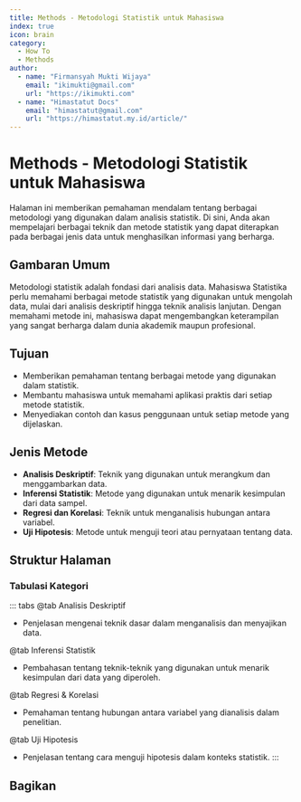 ```yaml
--- 
title: Methods - Metodologi Statistik untuk Mahasiswa
index: true
icon: brain
category:
  - How To
  - Methods
author:
  - name: "Firmansyah Mukti Wijaya"
    email: "ikimukti@gmail.com"
    url: "https://ikimukti.com"
  - name: "Himastatut Docs"
    email: "himastatut@gmail.com"
    url: "https://himastatut.my.id/article/"
--- 
```


# Methods - Metodologi Statistik untuk Mahasiswa

Halaman ini memberikan pemahaman mendalam tentang berbagai metodologi yang digunakan dalam analisis statistik. Di sini, Anda akan mempelajari berbagai teknik dan metode statistik yang dapat diterapkan pada berbagai jenis data untuk menghasilkan informasi yang berharga.

## Gambaran Umum

Metodologi statistik adalah fondasi dari analisis data. Mahasiswa Statistika perlu memahami berbagai metode statistik yang digunakan untuk mengolah data, mulai dari analisis deskriptif hingga teknik analisis lanjutan. Dengan memahami metode ini, mahasiswa dapat mengembangkan keterampilan yang sangat berharga dalam dunia akademik maupun profesional.

## Tujuan
- Memberikan pemahaman tentang berbagai metode yang digunakan dalam statistik.
- Membantu mahasiswa untuk memahami aplikasi praktis dari setiap metode statistik.
- Menyediakan contoh dan kasus penggunaan untuk setiap metode yang dijelaskan.

## Jenis Metode
- **Analisis Deskriptif**: Teknik yang digunakan untuk merangkum dan menggambarkan data.
- **Inferensi Statistik**: Metode yang digunakan untuk menarik kesimpulan dari data sampel.
- **Regresi dan Korelasi**: Teknik untuk menganalisis hubungan antara variabel.
- **Uji Hipotesis**: Metode untuk menguji teori atau pernyataan tentang data.

## Struktur Halaman

<Catalog />

### Tabulasi Kategori

::: tabs
@tab Analisis Deskriptif
- Penjelasan mengenai teknik dasar dalam menganalisis dan menyajikan data.

@tab Inferensi Statistik
- Pembahasan tentang teknik-teknik yang digunakan untuk menarik kesimpulan dari data yang diperoleh.

@tab Regresi & Korelasi
- Pemahaman tentang hubungan antara variabel yang dianalisis dalam penelitian.

@tab Uji Hipotesis
- Penjelasan tentang cara menguji hipotesis dalam konteks statistik.
:::


## Bagikan
<Share colorful />
<GitContributors />
<GitChangelog />